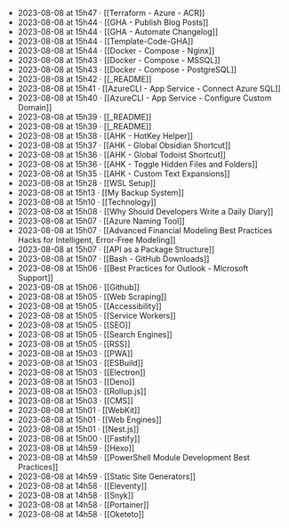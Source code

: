- 2023-08-08 at 15h47 · [[Terraform - Azure - ACR]]
- 2023-08-08 at 15h44 · [[GHA - Publish Blog Posts]]
- 2023-08-08 at 15h44 · [[GHA - Automate Changelog]]
- 2023-08-08 at 15h44 · [[Template-Code-GHA]]
- 2023-08-08 at 15h44 · [[Docker - Compose - Nginx]]
- 2023-08-08 at 15h43 · [[Docker - Compose - MSSQL]]
- 2023-08-08 at 15h43 · [[Docker - Compose - PostgreSQL]]
- 2023-08-08 at 15h42 · [[_README]]
- 2023-08-08 at 15h41 · [[AzureCLI - App Service - Connect Azure SQL]]
- 2023-08-08 at 15h40 · [[AzureCLI - App Service - Configure Custom Domain]]
- 2023-08-08 at 15h39 · [[_README]]
- 2023-08-08 at 15h39 · [[_README]]
- 2023-08-08 at 15h38 · [[AHK - HotKey Helper]]
- 2023-08-08 at 15h37 · [[AHK - Global Obsidian Shortcut]]
- 2023-08-08 at 15h36 · [[AHK - Global Todoist Shortcut]]
- 2023-08-08 at 15h36 · [[AHK - Toggle Hidden Files and Folders]]
- 2023-08-08 at 15h35 · [[AHK - Custom Text Expansions]]
- 2023-08-08 at 15h28 · [[WSL Setup]]
- 2023-08-08 at 15h13 · [[My Backup System]]
- 2023-08-08 at 15h10 · [[Technology]]
- 2023-08-08 at 15h08 · [[Why Should Developers Write a Daily Diary]]
- 2023-08-08 at 15h07 · [[Azure Naming Tool]]
- 2023-08-08 at 15h07 · [[Advanced Financial Modeling Best Practices Hacks for Intelligent, Error-Free Modeling]]
- 2023-08-08 at 15h07 · [[API as a Package Structure]]
- 2023-08-08 at 15h07 · [[Bash - GitHub Downloads]]
- 2023-08-08 at 15h06 · [[Best Practices for Outlook - Microsoft Support]]
- 2023-08-08 at 15h06 · [[Github]]
- 2023-08-08 at 15h05 · [[Web Scraping]]
- 2023-08-08 at 15h05 · [[Accessibility]]
- 2023-08-08 at 15h05 · [[Service Workers]]
- 2023-08-08 at 15h05 · [[SEO]]
- 2023-08-08 at 15h05 · [[Search Engines]]
- 2023-08-08 at 15h05 · [[RSS]]
- 2023-08-08 at 15h03 · [[PWA]]
- 2023-08-08 at 15h03 · [[ESBuild]]
- 2023-08-08 at 15h03 · [[Electron]]
- 2023-08-08 at 15h03 · [[Deno]]
- 2023-08-08 at 15h03 · [[Rollup.js]]
- 2023-08-08 at 15h03 · [[CMS]]
- 2023-08-08 at 15h01 · [[WebKit]]
- 2023-08-08 at 15h01 · [[Web Engines]]
- 2023-08-08 at 15h01 · [[Nest.js]]
- 2023-08-08 at 15h00 · [[Fastify]]
- 2023-08-08 at 14h59 · [[Hexo]]
- 2023-08-08 at 14h59 · [[PowerShell Module Development Best Practices]]
- 2023-08-08 at 14h59 · [[Static Site Generators]]
- 2023-08-08 at 14h58 · [[Eleventy]]
- 2023-08-08 at 14h58 · [[Snyk]]
- 2023-08-08 at 14h58 · [[Portainer]]
- 2023-08-08 at 14h58 · [[Oketeto]]
